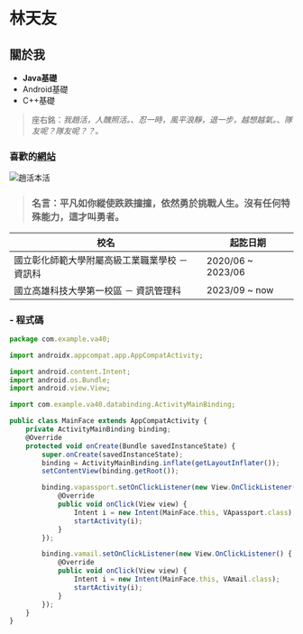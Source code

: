 # 林天友 
## 關於我 
- **Java基礎**
- Android基礎
- C++基礎
> 座右銘：*我趙活，人醜照活。*、*忍一時，風平浪靜，退一步，越想越氣。*、*隊友呢？隊友呢？？。*
### **喜歡的[網站](https://www.youtube.com/)**<br />
![趙活本活](https://truth.bahamut.com.tw/s01/202407/forum/73317/0716411046203bb1e662d530b54a4b35.PNG)
> ### 名言：**平凡如你縱使跌跌撞撞，依然勇於挑戰人生。沒有任何特殊能力，這才叫勇者。**

|  校名   | 起訖日期  |
|  ----  | ----  |
|  國立彰化師範大學附屬高級工業職業學校 － 資訊科   | 2020/06 ~ 2023/06  |
|  國立高雄科技大學第一校區 － 資訊管理科   | 2023/09 ~ now  |
### - 程式碼
```js
package com.example.va40;

import androidx.appcompat.app.AppCompatActivity;

import android.content.Intent;
import android.os.Bundle;
import android.view.View;

import com.example.va40.databinding.ActivityMainBinding;

public class MainFace extends AppCompatActivity {
    private ActivityMainBinding binding;
    @Override
    protected void onCreate(Bundle savedInstanceState) {
        super.onCreate(savedInstanceState);
        binding = ActivityMainBinding.inflate(getLayoutInflater());
        setContentView(binding.getRoot());

        binding.vapassport.setOnClickListener(new View.OnClickListener() {
            @Override
            public void onClick(View view) {
                Intent i = new Intent(MainFace.this, VApassport.class);
                startActivity(i);
            }
        });

        binding.vamail.setOnClickListener(new View.OnClickListener() {
            @Override
            public void onClick(View view) {
                Intent i = new Intent(MainFace.this, VAmail.class);
                startActivity(i);
            }
        });
    }
}
```



